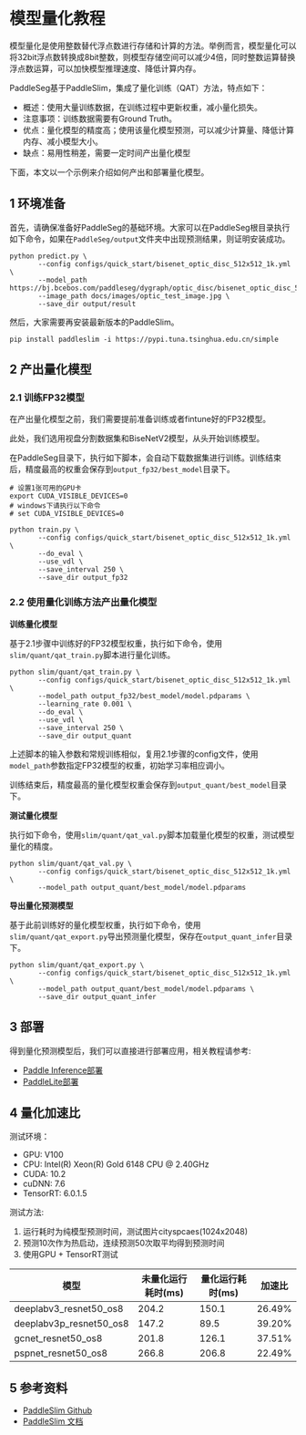 # 模型量化教程

模型量化是使用整数替代浮点数进行存储和计算的方法。举例而言，模型量化可以将32bit浮点数转换成8bit整数，则模型存储空间可以减少4倍，同时整数运算替换浮点数运算，可以加快模型推理速度、降低计算内存。

PaddleSeg基于PaddleSlim，集成了量化训练（QAT）方法，特点如下：
* 概述：使用大量训练数据，在训练过程中更新权重，减小量化损失。
* 注意事项：训练数据需要有Ground Truth。
* 优点：量化模型的精度高；使用该量化模型预测，可以减少计算量、降低计算内存、减小模型大小。
* 缺点：易用性稍差，需要一定时间产出量化模型

下面，本文以一个示例来介绍如何产出和部署量化模型。

## 1 环境准备

首先，请确保准备好PaddleSeg的基础环境。大家可以在PaddleSeg根目录执行如下命令，如果在`PaddleSeg/output`文件夹中出现预测结果，则证明安装成功。

```
python predict.py \
       --config configs/quick_start/bisenet_optic_disc_512x512_1k.yml \
       --model_path https://bj.bcebos.com/paddleseg/dygraph/optic_disc/bisenet_optic_disc_512x512_1k/model.pdparams\
       --image_path docs/images/optic_test_image.jpg \
       --save_dir output/result
```

然后，大家需要再安装最新版本的PaddleSlim。

```shell
pip install paddleslim -i https://pypi.tuna.tsinghua.edu.cn/simple
```

## 2 产出量化模型

### 2.1 训练FP32模型

在产出量化模型之前，我们需要提前准备训练或者fintune好的FP32模型。

此处，我们选用视盘分割数据集和BiseNetV2模型，从头开始训练模型。

在PaddleSeg目录下，执行如下脚本，会自动下载数据集进行训练。训练结束后，精度最高的权重会保存到`output_fp32/best_model`目录下。

```shell
# 设置1张可用的GPU卡
export CUDA_VISIBLE_DEVICES=0 
# windows下请执行以下命令
# set CUDA_VISIBLE_DEVICES=0

python train.py \
       --config configs/quick_start/bisenet_optic_disc_512x512_1k.yml \
       --do_eval \
       --use_vdl \
       --save_interval 250 \
       --save_dir output_fp32
```

### 2.2 使用量化训练方法产出量化模型

**训练量化模型**

基于2.1步骤中训练好的FP32模型权重，执行如下命令，使用`slim/quant/qat_train.py`脚本进行量化训练。

```shell
python slim/quant/qat_train.py \
       --config configs/quick_start/bisenet_optic_disc_512x512_1k.yml \
       --model_path output_fp32/best_model/model.pdparams \
       --learning_rate 0.001 \
       --do_eval \
       --use_vdl \
       --save_interval 250 \
       --save_dir output_quant
```

上述脚本的输入参数和常规训练相似，复用2.1步骤的config文件，使用`model_path`参数指定FP32模型的权重，初始学习率相应调小。

训练结束后，精度最高的量化模型权重会保存到`output_quant/best_model`目录下。

**测试量化模型**

执行如下命令，使用`slim/quant/qat_val.py`脚本加载量化模型的权重，测试模型量化的精度。

```
python slim/quant/qat_val.py \
       --config configs/quick_start/bisenet_optic_disc_512x512_1k.yml \
       --model_path output_quant/best_model/model.pdparams
```

**导出量化预测模型**

基于此前训练好的量化模型权重，执行如下命令，使用`slim/quant/qat_export.py`导出预测量化模型，保存在`output_quant_infer`目录下。

```
python slim/quant/qat_export.py \
       --config configs/quick_start/bisenet_optic_disc_512x512_1k.yml \
       --model_path output_quant/best_model/model.pdparams \
       --save_dir output_quant_infer
```

## 3 部署

得到量化预测模型后，我们可以直接进行部署应用，相关教程请参考:
* [Paddle Inference部署](../../deployment/inference/inference.md)
* [PaddleLite部署](../../deployment/lite/lite.md)

## 4 量化加速比

测试环境：
* GPU: V100
* CPU: Intel(R) Xeon(R) Gold 6148 CPU @ 2.40GHz
* CUDA: 10.2
* cuDNN: 7.6
* TensorRT: 6.0.1.5

测试方法:
1. 运行耗时为纯模型预测时间，测试图片cityspcaes(1024x2048)
2. 预测10次作为热启动，连续预测50次取平均得到预测时间
3. 使用GPU + TensorRT测试

|模型|未量化运行耗时(ms)|量化运行耗时(ms)|加速比|
|-|-|-|-|
|deeplabv3_resnet50_os8|204.2|150.1|26.49%|
|deeplabv3p_resnet50_os8|147.2|89.5|39.20%|
|gcnet_resnet50_os8|201.8|126.1|37.51%|
|pspnet_resnet50_os8|266.8|206.8|22.49%|  

## 5 参考资料

* [PaddleSlim Github](https://github.com/PaddlePaddle/PaddleSlim)
* [PaddleSlim 文档](https://paddleslim.readthedocs.io/zh_CN/latest/)
